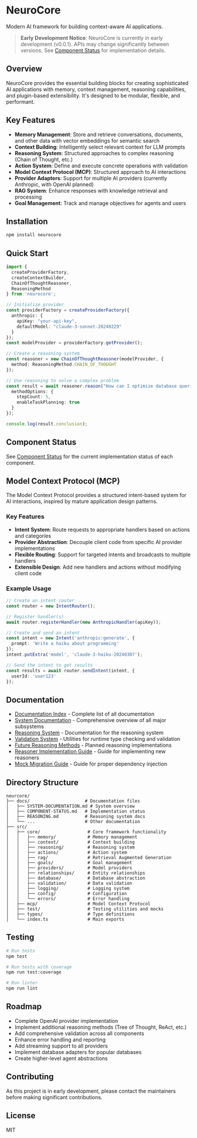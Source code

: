 # NeuroCore

Modern AI framework for building context-aware AI applications.

> **Early Development Notice**: NeuroCore is currently in early development (v0.0.1). APIs may change significantly between versions. See [Component Status](COMPONENT-STATUS.md) for implementation details.

## Overview

NeuroCore provides the essential building blocks for creating sophisticated AI applications with memory, context management, reasoning capabilities, and plugin-based extensibility. It's designed to be modular, flexible, and performant.

## Key Features

- **Memory Management**: Store and retrieve conversations, documents, and other data with vector embeddings for semantic search
- **Context Building**: Intelligently select relevant context for LLM prompts
- **Reasoning System**: Structured approaches to complex reasoning (Chain of Thought, etc.)
- **Action System**: Define and execute concrete operations with validation
- **Model Context Protocol (MCP)**: Structured approach to AI interactions
- **Provider Adapters**: Support for multiple AI providers (currently Anthropic, with OpenAI planned)
- **RAG System**: Enhance responses with knowledge retrieval and processing
- **Goal Management**: Track and manage objectives for agents and users

## Installation

```bash
npm install neurocore
```

## Quick Start

```typescript
import { 
  createProviderFactory,
  createContextBuilder,
  ChainOfThoughtReasoner,
  ReasoningMethod
} from 'neurocore';

// Initialize provider
const providerFactory = createProviderFactory({
  anthropic: {
    apiKey: "your-api-key",
    defaultModel: "claude-3-sonnet-20240229"
  }
});
const modelProvider = providerFactory.getProvider();

// Create a reasoning system
const reasoner = new ChainOfThoughtReasoner(modelProvider, {
  method: ReasoningMethod.CHAIN_OF_THOUGHT
});

// Use reasoning to solve a complex problem
const result = await reasoner.reason("How can I optimize database queries to improve application performance?", {
  methodOptions: {
    stepCount: 5,
    enableTaskPlanning: true
  }
});

console.log(result.conclusion);
```

## Component Status

See [Component Status](docs/COMPONENT-STATUS.md) for the current implementation status of each component.

## Model Context Protocol (MCP)

The Model Context Protocol provides a structured intent-based system for AI interactions, inspired by mature application design patterns.

### Key Features

- **Intent System**: Route requests to appropriate handlers based on actions and categories
- **Provider Abstraction**: Decouple client code from specific AI provider implementations
- **Flexible Routing**: Support for targeted intents and broadcasts to multiple handlers
- **Extensible Design**: Add new handlers and actions without modifying client code

### Example Usage

```typescript
// Create an intent router
const router = new IntentRouter();

// Register handler(s)
await router.registerHandler(new AnthropicHandler(apiKey));

// Create and send an intent
const intent = new Intent('anthropic:generate', {
  prompt: 'Write a haiku about programming'
});
intent.putExtra('model', 'claude-3-haiku-20240307');

// Send the intent to get results
const results = await router.sendIntent(intent, {
  userId: 'user123'
});
```

## Documentation

- [Documentation Index](docs/README.md) - Complete list of all documentation
- [System Documentation](docs/SYSTEM-DOCUMENTATION.md) - Comprehensive overview of all major subsystems
- [Reasoning System](docs/REASONING.md) - Documentation for the reasoning system
- [Validation System](docs/VALIDATION.md) - Utilities for runtime type checking and validation
- [Future Reasoning Methods](docs/README-future-methods.md) - Planned reasoning implementations
- [Reasoner Implementation Guide](docs/IMPLEMENTATION-GUIDE.md) - Guide for implementing new reasoners
- [Mock Migration Guide](docs/MOCK-MIGRATION.md) - Guide for proper dependency injection

## Directory Structure

```
neurcore/
├── docs/                     # Documentation files
│   ├── SYSTEM-DOCUMENTATION.md # System overview
│   ├── COMPONENT-STATUS.md   # Implementation status
│   ├── REASONING.md          # Reasoning system docs
│   └── ...                   # Other documentation
├── src/
│   ├── core/                  # Core framework functionality
│   │   ├── memory/            # Memory management
│   │   ├── context/           # Context building
│   │   ├── reasoning/         # Reasoning system
│   │   ├── actions/           # Action system 
│   │   ├── rag/               # Retrieval Augmented Generation
│   │   ├── goals/             # Goal management
│   │   ├── providers/         # Model providers
│   │   ├── relationships/     # Entity relationships
│   │   ├── database/          # Database abstraction
│   │   ├── validation/        # Data validation
│   │   ├── logging/           # Logging system
│   │   ├── config/            # Configuration
│   │   └── errors/            # Error handling
│   ├── mcp/                   # Model Context Protocol
│   ├── test/                  # Testing utilities and mocks
│   ├── types/                 # Type definitions
│   └── index.ts               # Main exports
```

## Testing

```bash
# Run tests
npm test

# Run tests with coverage
npm run test:coverage

# Run linter
npm run lint
```

## Roadmap

- Complete OpenAI provider implementation
- Implement additional reasoning methods (Tree of Thought, ReAct, etc.)
- Add comprehensive validation across all components
- Enhance error handling and reporting
- Add streaming support to all providers
- Implement database adapters for popular databases
- Create higher-level agent abstractions

## Contributing

As this project is in early development, please contact the maintainers before making significant contributions.

## License

MIT 